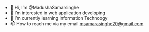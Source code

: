 - 👋 Hi, I’m @MadushaSamarsinghe
- 👀 I’m interested in web application developing
- 🌱 I’m currently learning Information Technoogy
- 📫 How to reach me via my email msamarasinghe20@gmail.com

<!---
MadushaSamarsinghe/MadushaSamarsinghe is a ✨ special ✨ repository because its `README.md` (this file) appears on your GitHub profile.
You can click the Preview link to take a look at your changes.
--->
